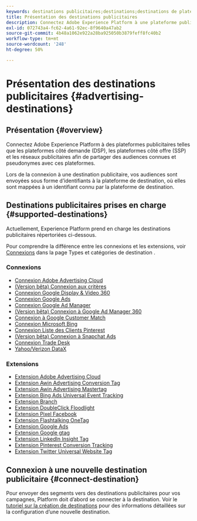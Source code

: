 ```yaml
---
keywords: destinations publicitaires;destinations;destinations de plateforme
title: Présentation des destinations publicitaires
description: Connectez Adobe Experience Platform à une plateforme publicitaire tierce (par ex. DSP, réseau publicitaire, SSP) et partagez des audiences pseudonymes sur ces plateformes.
exl-id: 072743a4-fc62-4a61-92ec-8f9640a47ab2
source-git-commit: 4b48a1062e922a28ba925050b3879feff8fc40b2
workflow-type: tm+mt
source-wordcount: '248'
ht-degree: 50%

---
```


# Présentation des destinations publicitaires {#advertising-destinations}

## Présentation {#overview}

Connectez Adobe Experience Platform à des plateformes publicitaires telles que les plateformes côté demande (DSP), les plateformes côté offre (SSP) et les réseaux publicitaires afin de partager des audiences connues et pseudonymes avec ces plateformes.

Lors de la connexion à une destination publicitaire, vos audiences sont envoyées sous forme d’identifiants à la plateforme de destination, où elles sont mappées à un identifiant connu par la plateforme de destination.

## Destinations publicitaires prises en charge {#supported-destinations}

Actuellement, Experience Platform prend en charge les destinations publicitaires répertoriées ci-dessous.

Pour comprendre la différence entre les connexions et les extensions, voir [Connexions](../../destination-types.md#connections) dans la page Types et catégories de destination .

### Connexions

* [Connexion Adobe Advertising Cloud](adobe-advertising-cloud-connection.md)
* [(Version bêta) Connexion aux critères](criteo.md)
* [Connexion Google Display &amp; Video 360](google-dv360.md)
* [Connexion Google Ads](google-ads-destination.md)
* [Connexion Google Ad Manager](google-ad-manager.md)
* [(Version bêta) Connexion à Google Ad Manager 360](google-ad-manager-360-connection.md)
* [Connexion à Google Customer Match](google-customer-match.md)
* [Connexion Microsoft Bing](bing.md)
* [Connexion Liste des Clients Pinterest](pinterest.md)
* [(Version bêta) Connexion à Snapchat Ads](snap-inc.md)
* [Connexion Trade Desk](tradedesk.md)
* [Yahoo/Verizon DataX](datax.md)

### Extensions

* [Extension Adobe Advertising Cloud](adobe-advertising-cloud.md)
* [Extension Awin Advertising Conversion Tag](awin-conversiontag.md)
* [Extension Awin Advertising Mastertag](awin-mastertag.md)
* [Extension Bing Ads Universal Event Tracking](bing-ads.md)
* [Extension Branch](branch.md)
* [Extension DoubleClick Floodlight](doubleclick-floodlight.md)
* [Extension Pixel Facebook](facebook-pixel.md)
* [Extension Flashtalking OneTag](flashtalking.md)
* [Extension Google Ads](google-ads-extension.md)
* [Extension Google gtag](gtag-advertising.md)
* [Extension LinkedIn Insight Tag](linkedin.md)
* [Extension Pinterest Conversion Tracking](pinterest-extension.md)
* [Extension Twitter Universal Website Tag](twitter-uwt.md)

## Connexion à une nouvelle destination publicitaire {#connect-destination}

Pour envoyer des segments vers des destinations publicitaires pour vos campagnes, Platform doit d’abord se connecter à la destination. Voir le [tutoriel sur la création de destinations](../../ui/connect-destination.md) pour des informations détaillées sur la configuration d’une nouvelle destination.
